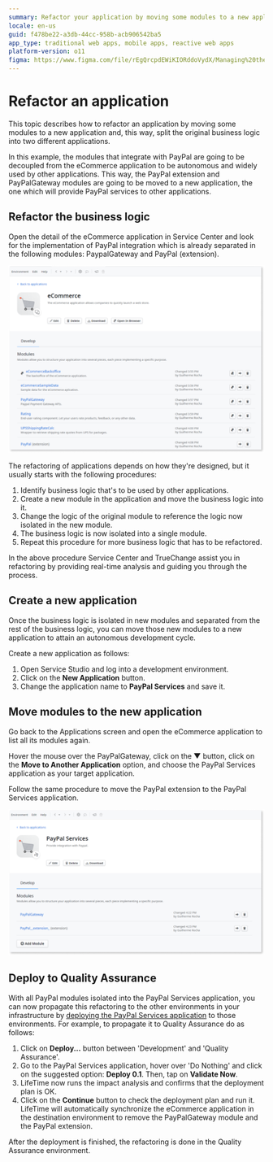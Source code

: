 ```yaml
---
summary: Refactor your application by moving some modules to a new application.
locale: en-us
guid: f478be22-a3db-44cc-958b-acb906542ba5
app_type: traditional web apps, mobile apps, reactive web apps
platform-version: o11
figma: https://www.figma.com/file/rEgQrcpdEWiKIORddoVydX/Managing%20the%20Applications%20Lifecycle?node-id=257:101
---
```


# Refactor an application

This topic describes how to refactor an application by moving some modules to a new application and, this way, split the original business logic into two different applications.

In this example, the modules that integrate with PayPal are going to be decoupled from the eCommerce application to be autonomous and widely used by other applications. This way, the PayPal extension and PayPalGateway modules are going to be moved to a new application, the one which will provide PayPal services to other applications.


## Refactor the business logic

Open the detail of the eCommerce application in Service Center and look for the implementation of PayPal integration which is already separated in the following modules: PaypalGateway and PayPal (extension).

![](images/refactor-an-application-1.png)

The refactoring of applications depends on how they're designed, but it usually starts with the following procedures:

1. Identify business logic that's to be used by other applications.
1. Create a new module in the application and move the business logic into it.
1. Change the logic of the original module to reference the logic now isolated in the new module.
1. The business logic is now isolated into a single module.
1. Repeat this procedure for more business logic that has to be refactored.

In the above procedure Service Center and TrueChange assist you in refactoring by providing real-time analysis and guiding you through the process.


## Create a new application

Once the business logic is isolated in new modules and separated from the rest of the business logic, you can move those new modules to a new application to attain an autonomous development cycle.

Create a new application as follows:

1. Open Service Studio and log into a development environment.
2. Click on the **New Application** button.
3. Change the application name to **PayPal Services** and save it.


## Move modules to the new application

Go back to the Applications screen and open the eCommerce application to list all its modules again.

Hover the mouse over the PayPalGateway, click on the ▼ button, click on the **Move to Another Application** option, and choose the PayPal Services application as your target application.

Follow the same procedure to move the PayPal extension to the PayPal Services application.

![](images/refactor-an-application-2.png)


## Deploy to Quality Assurance

With all PayPal modules isolated into the PayPal Services application, you can now propagate this refactoring to the other environments in your infrastructure by [deploying the PayPal Services application](<deploy-an-application.md>) to those environments. For example, to propagate it to Quality Assurance do as follows:

1. Click on **Deploy...** button between 'Development' and 'Quality Assurance'.
1. Go to the PayPal Services application, hover over 'Do Nothing' and click on the suggested option: **Deploy 0.1**. Then, tap on **Validate Now**.
1. LifeTime now runs the impact analysis and confirms that the deployment plan is OK.
1. Click on the **Continue** button to check the deployment plan and run it. LifeTime will automatically synchronize the eCommerce application in the destination environment to remove the PayPalGateway module and the PayPal extension.

After the deployment is finished, the refactoring is done in the Quality Assurance environment.
